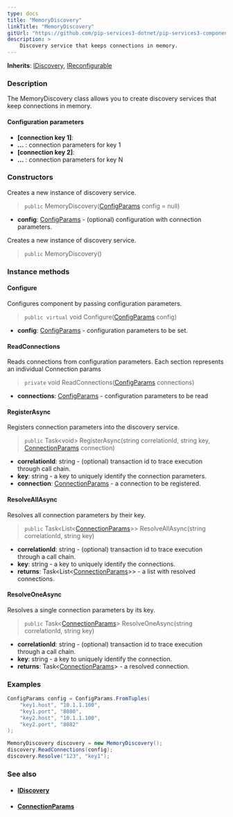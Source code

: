 ```yaml
---
type: docs
title: "MemoryDiscovery"
linkTitle: "MemoryDiscovery"
gitUrl: "https://github.com/pip-services3-dotnet/pip-services3-components-dotnet"
description: >
    Discovery service that keeps connections in memory.
---
```


**Inherits**: [IDiscovery](../idiscovery), [IReconfigurable](../../../commons/config/ireconfigurable)

### Description

The MemoryDiscovery class allows you to create discovery services that keep connections in memory.


#### Configuration parameters

- **[connection key 1]**:
- **...** : connection parameters for key 1
- **[connection key 2]**:
- **...** : connection parameters for key N


### Constructors
Creates a new instance of discovery service.

> `public` MemoryDiscovery([ConfigParams](../../../commons/config/config_params) config = null)

- **config**: [ConfigParams](../../../commons/config/config_params) - (optional) configuration with connection parameters.


Creates a new instance of discovery service.

> `public` MemoryDiscovery()


### Instance methods

#### Configure
Configures component by passing configuration parameters.

> `public virtual` void Configure([ConfigParams](../../../commons/config/config_params) config)

- **config**: [ConfigParams](../../../commons/config/config_params) - configuration parameters to be set.


#### ReadConnections

Reads connections from configuration parameters.
Each section represents an individual Connection params

> `private` void ReadConnections([ConfigParams](../../../commons/config/config_params) connections)

- **connections**: [ConfigParams](../../../commons/config/config_params) - configuration parameters to be read


#### RegisterAsync
Registers connection parameters into the discovery service.

> `public` Task\<void\> RegisterAsync(string correlationId, string key, [ConnectionParams](../connection_params) connection) 
- **correlationId**: string - (optional) transaction id to trace execution through call chain.
- **key**: string - a key to uniquely identify the connection parameters.
- **connection**: [ConnectionParams](../connection_params) - a connection to be registered.


#### ResolveAllAsync
Resolves all connection parameters by their key.

> `public` Task<List\<[ConnectionParams](../connection_params)\>> ResolveAllAsync(string correlationId, string key)

- **correlationId**: string - (optional) transaction id to trace execution through a call chain.
- **key**: string - a key to uniquely identify the connections.
- **returns**: Task<List\<[ConnectionParams](../connection_params)\>> - a list with resolved connections.


#### ResolveOneAsync
Resolves a single connection parameters by its key.

> `public` Task<[ConnectionParams](../connection_params)> ResolveOneAsync(string correlationId, string key)

- **correlationId**: string - (optional) transaction id to trace execution through a call chain.
- **key**: string - a key to uniquely identify the connection. 
- **returns**: Task<[ConnectionParams](../connection_params)> - a resolved connection.

### Examples

```cs
ConfigParams config = ConfigParams.FromTuples(
    "key1.host", "10.1.1.100",
    "key1.port", "8080",
    "key2.host", "10.1.1.100",
    "key2.port", "8082"
);

MemoryDiscovery discovery = new MemoryDiscovery();
discovery.ReadConnections(config);
discovery.Resolve("123", "key1");
```

### See also
- #### [IDiscovery](../idiscovery)
- #### [ConnectionParams](../connection_params)

